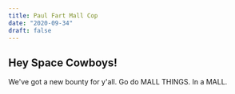 ```yaml
---
title: Paul Fart Mall Cop
date: "2020-09-34"
draft: false
---
```



Hey Space Cowboys!
------------------

We've got a new bounty for y'all.  Go do MALL THINGS.  In a MALL.
